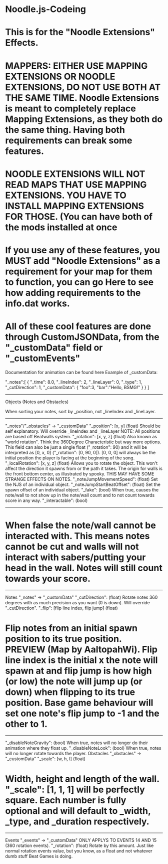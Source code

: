 # Noodle.js-Codeing
# This is for the "Noodle Extensions" Effects.
# MAPPERS: EITHER USE MAPPING EXTENSIONS OR NOODLE EXTENSIONS, DO NOT USE BOTH AT THE SAME TIME. Noodle Extensions is meant to completely replace Mapping Extensions, as they both do the same thing. Having both requirements can break some features.
# NOODLE EXTENSIONS WILL NOT READ MAPS THAT USE MAPPING EXTENSIONS. YOU HAVE TO INSTALL MAPPING EXTENSIONS FOR THOSE. (You can have both of the mods installed at once
# If you use any of these features, you MUST add "Noodle Extensions" as a requirement for your map for them to function, you can go Here to see how adding requirements to the info.dat works.
# All of these cool features are done through CustomJSONData, from the "_customData" field or "_customEvents"

Documentation for animation can be found here
Example of _customData:

"_notes":[
  {
    "_time": 8.0,
    "_lineIndex": 2,
    "_lineLayer": 0,
    "_type": 1,
    "_cutDirection": 1,
    "_customData": {
      "foo":3,
      "bar":"Hello, BSMG!"
    }
  }
]
____________________________
Objects (Notes and Obstacles) 


When sorting your notes, sort by _position, not _lineIndex and _lineLayer.
_______________________________________________________________________________
"_notes"/"_obstacles" -> "_customData"
"_position": [x, y] (float) Should be self explanatory. Will override _lineIndex and _lineLayer NOTE: All positions are based off Beatwalls system.
"_rotation": [x, y, z] (float) Also known as "world rotation". Think the 360Degree Characteristic but way more options. This field can also be just a single float ("_rotation": 90) and it will be interpreted as [0, x, 0] ("_rotation": [0, 90, 0]). [0, 0, 0] will always be the initial position the player is facing at the beginning of the song.
"_localRotation": [x, y, z] (float) Allows you to rotate the object. This won't affect the direction it spawns from or the path it takes. The origin for walls is the front bottom center, as illustrated by spooky. THIS MAY HAVE SOME STRANGE EFFECTS ON NOTES.
"_noteJumpMovementSpeed": (float) Set the NJS of an individual object.
"_noteJumpStartBeatOffset": (float) Set the spawn offset of an individual object.
"_fake": (bool) When true, causes the note/wall to not show up in the note/wall count and to not count towards score in any way.
"_interactable": (bool) 
______________________________
# When false the note/wall cannot be interacted with. This means notes cannot be cut and walls will not interact with sabers/putting your head in the wall. Notes will still count towards your score.
__________________
Notes
"_notes" -> "_customData"
"_cutDirection": (float) Rotate notes 360 degrees with as much precision as you want (0 is down). Will override "_cutDirection".
"_flip": [flip line index, flip jump] (float) 
# Flip notes from an initial spawn position to its true position. PREVIEW (Map by AaltopahWi). Flip line index is the initial x the note will spawn at and flip jump is how high (or low) the note will jump up (or down) when flipping to its true position. Base game behaviour will set one note's flip jump to -1 and the other to 1.
___________________________________________________________________________________________________________
"_disableNoteGravity": (bool) When true, notes will no longer do their animation where they float up.
"_disableNoteLook": (bool) When true, notes will no longer rotate towards the player.
Obstacles
"_obstacles" -> "_customData"
"_scale": [w, h, l] (float)
# Width, height and length of the wall. "_scale": [1, 1, 1] will be perfectly square. Each number is fully optional and will default to _width, _type, and _duration respectively.
_________________________
Events
"_events" -> "_customData"
ONLY APPLYS TO EVENTS 14 AND 15 (360 rotation events).
"_rotation": (float) Rotate by this amount. Just like normal rotation events value, but you know, as a float and not whatever dumb stuff Beat Games is doing.
